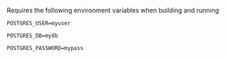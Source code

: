 Requires the following environment variables when building and running

```
POSTGRES_USER=myuser
```
```
POSTGRES_DB=mydb
```
```
POSTGRES_PASSWORD=mypass
```